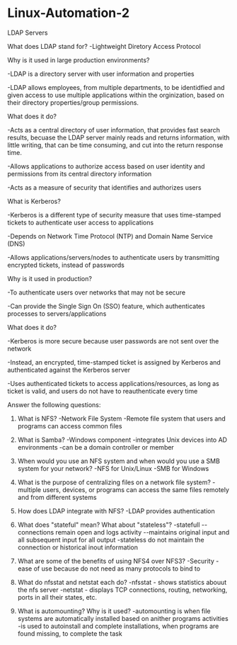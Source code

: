 # Linux-Automation-2

LDAP Servers

What does LDAP stand for?
-Lightweight Diretory Access Protocol

Why is it used in large production environments?

-LDAP is a directory server with user information and properties

-LDAP allows employees, from multiple departments, 
to be identidfied and given access to use multiple applications within the orginization, 
based on their directory properties/group permissions.


What does it do?

-Acts as a central directory of user information,
that provides fast search results,
becuase the LDAP server mainly reads and returns information, 
with little writing, that can be time consuming,
and cut into the return response time.

-Allows applications to authorize access based on user identity and permissions
from its central directory information

-Acts as a measure of security that identifies and authorizes users


What is Kerberos?

-Kerberos is a different type of security measure that
uses time-stamped tickets to authenticate user access to applications

-Depends on Network Time Protocol (NTP) and Domain Name Service (DNS)

-Allows applications/servers/nodes to authenticate users by transmitting 
encrypted tickets, instead of passwords


Why is it used in production?

-To authenticate users over networks that may not be secure

-Can provide the Single Sign On (SSO) feature, 
which authenticates processes to servers/applications


What does it do?

-Kerberos is more secure because user passwords are not sent over the network

-Instead, an encrypted, time-stamped ticket is assigned by Kerberos and authenticated against the Kerberos server

-Uses authenticated tickets to access applications/resources, as long as ticket is valid,
and users do not have to reauthenticate every time

Answer the following questions:

1) What is NFS?
-Network File System
-Remote file system that users and programs can access common files

2) What is Samba?
-Windows component
-integrates Unix devices into AD environments
-can be a domain controller or member

3) When would you use an NFS system and when would you use a SMB system for your network?
-NFS for Unix/Linux
-SMB for Windows

4) What is the purpose of centralizing files on a network file system?
-multiple users, devices, or programs can access the same files remotely and from different systems

5) How does LDAP integrate with NFS?
-LDAP provides authentication

6) What does "stateful" mean?  What about "stateless"?
-statefull 
--connections remain open and logs activity
--maintains original input and all subsequent input for all output
-stateless do not maintain the connection or historical inout information

7) What are some of the benefits of using NFS4 over NFS3?
-Security
-ease of use because do not need as many protocols to bind to

8) What do nfsstat and netstat each do?
-nfsstat - shows statistics abouut the nfs server
-netstat - displays TCP connections, routing, networking, ports in all their states, etc.

9) What is automounting?  Why is it used?
-automounting is when file systems are automatically installed based on anither programs activities
-is used to autoinstall and complete installations, when programs are found missing, to complete the task

